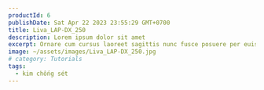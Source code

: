 ```yaml
---
productId: 6
publishDate: Sat Apr 22 2023 23:55:29 GMT+0700
title: Liva_LAP-DX_250
description: Lorem ipsum dolor sit amet
excerpt: Ornare cum cursus laoreet sagittis nunc fusce posuere per euismod dis vehicula a, semper fames lacus maecenas
image: ~/assets/images/Liva_LAP-DX_250.jpg
# category: Tutorials
tags:
  - kim chống sét
---
```

